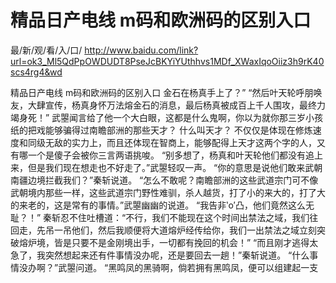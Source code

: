 # 精品日产电线 m码和欧洲码的区别入口

最/新/观/看/入/口/ http://www.baidu.com/link?url=ok3_Ml5QdPpOWDUDT8PseJcBKYiYUthhvs1MDf_XWaxIqoOiiz3h9rK40scs4rg4&wd

精品日产电线 m码和欧洲码的区别入口
 金石在杨真手上了？”
    “然后叶天轮呼朋唤友，大肆宣传，杨真身怀万法熔金石的消息，最后杨真被成百上千人围攻，最终力竭身死！”
    武曌闻言给了他一个大白眼，这都是什么鬼啊，你以为就你那三岁小孩纸的把戏能够骗得过南瞻部洲的那些天才？
    什么叫天才？
    不仅仅是体现在修炼速度和同级无敌的实力上，而且还体现在智商上，能够配得上天才这两个字的人，又有哪一个是傻子会被你三言两语挑唆。
    “别多想了，杨真和叶天轮他们都没有追上来，但是我们现在想走也不好走了。”武曌轻叹一声。
    “你的意思是说他们敢来武朝南疆边境拦截我们？”秦斩说道。
    “怎么不敢呢？南瞻部洲的这些武道宗门可不像武朝境内那些一样，这些武道宗门野性难驯，杀人越货，打了小的来大的，打了大的来老的，这是常有的事情。”武曌幽幽的说道。
    “我告非‵o′凸，他们竟然这么无耻？！”
    秦斩忍不住吐槽道：“不行，我们不能现在这个时间出禁法之域，我们往回走，先吊一吊他们，然后我顺便将大道熔炉经传给你，我们一出禁法之域立刻突破熔炉境，皆是只要不是金刚境出手，一切都有挽回的机会！”
    “而且刚才逃得太急了，我突然想起来还有件事情没办呢，还是要回去一趟！”秦斩说道。
    “什么事情没办啊？”武曌问道。
    “黑鸣凤的黑骑啊，倘若拥有黑鸣凤，便可以组建起一支
